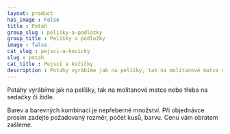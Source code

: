 ```yaml
---
layout: product
has_image : False
title : Potah
group_slug : pelisky-a-podlozky
group_title : Pelíšky a podložky
image : false
cat_slug : pejsci-a-kocicky
slug : potah
cat_title : Pejsci a kočičky
description : Potahy vyrábíme jak na pelíšky, tak na molitanové matce nebo třeba na sedačky či židle.
---
```


Potahy vyrábíme jak na pelíšky, tak na molitanové matce nebo třeba na sedačky či židle.

Barev a barevných kombinací je nepřeberné množství. Při objednávce prosím zadejte požadovaný rozměr, počet kusů, barvu. Cenu vám obratem zašleme.

